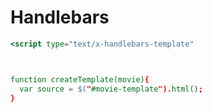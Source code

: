 # Handlebars
```hbs
<script type="text/x-handlebars-template"



function createTemplate(movie){
  var source = $("#movie-template").html();
}
```
